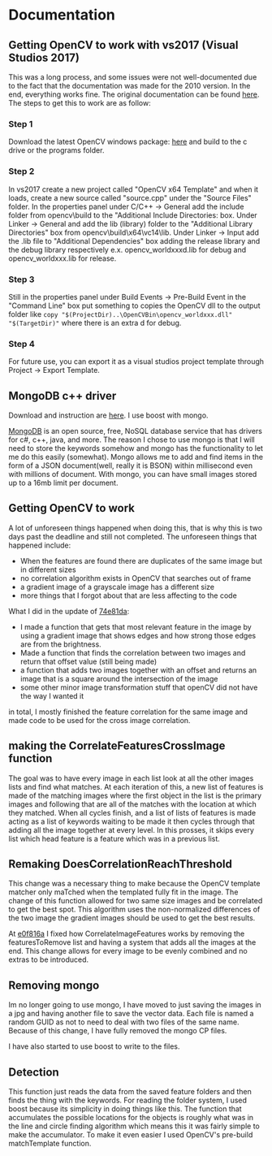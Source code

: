 # Documentation

## Getting OpenCV to work with vs2017 (Visual Studios 2017)
This was a long process, and some issues were not well-documented due to the fact that the documentation was made for the 2010 version. In the end, everything works fine. The original documentation can be found [here](http://docs.opencv.org/2.4/doc/tutorials/introduction/windows_visual_studio_Opencv/windows_visual_studio_Opencv.html). The steps to get this to work are as follow:

### Step 1
Download the latest OpenCV windows package: [here](http://opencv.org/releases.html) and build to the c drive or the programs folder.

### Step 2
In vs2017 create a new project called "OpenCV x64 Template" and when it loads, create a new source called "source.cpp" under the "Source Files" folder. In the properties panel under C/C++ -> General add the include folder from opencv\build to the "Additional Include Directories: box.
Under Linker -> General and add the lib (library) folder to the "Additional Library Directories" box from opencv\build\x64\vc14\lib.
Under Linker -> Input add the .lib file to "Additional Dependencies" box adding the release library and the debug library respectively e.x. opencv_worldxxxd.lib for debug and opencv_worldxxx.lib for release.

### Step 3
Still in the properties panel under Build Events -> Pre-Build Event in the "Command Line" box put something to copies the OpenCV dll to the output folder like ```copy "$(ProjectDir)..\OpenCVBin\opencv_worldxxx.dll" "$(TargetDir)"``` where there is an extra d for debug.

### Step 4
For future use, you can export it as a visual studios project template through Project -> Export Template.

## MongoDB c++ driver
Download and instruction are [here](http://mongodb.github.io/mongo-cxx-driver/mongocxx-v3/installation/). I use boost with mongo.

[MongoDB](https://www.mongodb.com/) is an open source, free, NoSQL database service that has drivers for c#, c++, java, and more. The reason I chose to use mongo is that I will need to store the keywords somehow and mongo has the functionality to let me do this easily (somewhat). Mongo allows me to add and find items in the form of a JSON document(well, really it is BSON) within millisecond even with millions of document. With mongo, you can have small images stored up to a 16mb limit per document.

## Getting OpenCV to work
A lot of unforeseen things happened when doing this, that is why this is two days past the deadline and still not completed. The unforeseen things that happened include:

- When the features are found there are duplicates of the same image but in different sizes
- no correlation algorithm exists in OpenCV that searches out of frame
- a gradient image of a grayscale image has a different size
- more things that I forgot about that are less affecting to the code

What I did in the update of [74e81da](https://github.com/ZackJorquera/Keyword_Object_Detection/commit/74e81dabaa1c1d03880c0b3baafe2c00c9933d5c#diff-e1951ecf1e6d4e22fd96296ad8b3fb43):

- I made a function that gets that most relevant feature in the image by using a gradient image that shows edges and how strong those edges are from the brightness.
- Made a function that finds the correlation between two images and return that offset value (still being made)
- a function that adds two images together with an offset and returns an image that is a square around the intersection of the image
- some other minor image transformation stuff that openCV did not have the way I wanted it

in total, I mostly finished the feature correlation for the same image and made code to be used for the cross image correlation.

## making the CorrelateFeaturesCrossImage function
The goal was to have every image in each list look at all the other images lists and find what matches. At each iteration of this, a new list of features is made of the matching images where the first object in the list is the primary images and following that are all of the matches with the location at which they matched. When all cycles finish, and a list of lists of features is made acting as a list of keywords waiting to be made it then cycles through that adding all the image together at every level. In this prosses, it skips every list which head feature is a feature which was in a previous list.

## Remaking DoesCorrelationReachThreshold
This change was a necessary thing to make because the OpenCV template matcher only maTched when the templated fully fit in the image. The change of this function allowed for two same size images and be correlated to get the best spot. This algorithm uses the non-normalized differences of the two image the gradient images should be used to get the best results.
 
 At [e0f816a](https://github.com/ZackJorquera/Keyword_Object_Detection/commit/e0f816a51fc5a1ca6422729a39772c7d8e69706f) I fixed how CorrelateImageFeatures works by removing the featuresToRemove list and having a system that adds all the images at the end. This change allows for every image to be evenly combined and no extras to be introduced.

## Removing mongo
Im no longer going to use mongo, I have moved to just saving the images in a jpg and having another file to save the vector data. Each file is named a random GUID as not to need to deal with two files of the same name. Because of this change, I have fully removed the mongo CP files. 

I have also started to use boost to write to the files.

## Detection
This function just reads the data from the saved feature folders and then finds the thing with the keywords. For reading the folder system, I used boost because its simplicity in doing things like this.  The function that accumulates the possible locations for the objects is roughly what was in the line and circle finding algorithm which means this it was fairly simple to make the accumulator. To make it even easier I used OpenCV's pre-build matchTemplate function.